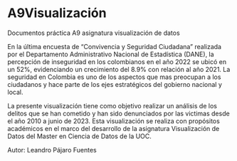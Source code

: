 # A9Visualización
Documentos práctica A9 asignatura visualización de datos

En la última encuesta de “Convivencia y Seguridad Ciudadana” realizada por el Departamento Administrativo Nacional de Estadística (DANE), la percepción de inseguridad en los colombianos en el año 2022 se ubicó en un 52%, evidenciando un crecimiento del 8.9% con relación al año 2021. La seguridad en Colombia es uno de los aspectos que mas preocupan a los ciudadanos y hace parte de los ejes estratégicos del gobierno nacional y local.

La presente visualización tiene como objetivo realizar un análisis de los delitos que se han cometido y han sido denunciados por las victimas desde el año 2010 a junio de 2023. 
Esta visualización se realiza con propósitos académicos en el marco del desarrollo de la asignatura Visualización de Datos del Master en Ciencia de Datos de la UOC.

Autor: Leandro Pájaro Fuentes

